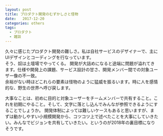 ```yaml
---
layout: post
title: プロダクト開発のむずかしさと怪物
date:   2017-12-20
categories: others
tags:
  - プロダクト
  - 雑談
---
```

久々に感じたプロダクト開発の難しさ。私は自社サービスのデザイナーで、主にUIデザインとコーディングを行なっています。  
そう、奴は土壇場でやってくる。
開発が大詰めになると途端に問題が溢れてきます。仕様や開発上の課題、サービス設計の甘さ、開発メンバー間での対象ユーザー像の不一致。  
余裕がない時ほどこれらの要素は怪物のように猛威を振るいます。時に人を感情的な、野生の世界へ呼び戻します。

大事なことは、初めに目的と対象ユーザーをチームメンバーで共有すること。これを初期にやること。そして、文字に落とし込んでみんなが参照できるようにすることでしょうか。
開発体制によっては難しいケースもあると思いますが、まずは動かしやすい小規模開発から、コツコツ上で述べたことを大事にしていきたい。みんなでビジョンを共有していきたい。というのが2018年の裏目標になりそうです。
